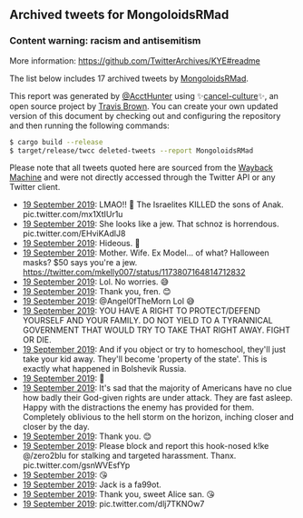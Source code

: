 ## Archived tweets for MongoloidsRMad
### Content warning: racism and antisemitism
More information: https://github.com/TwitterArchives/KYE#readme

The list below includes 17 archived tweets by
[MongoloidsRMad](https://twitter.com/MongoloidsRMad).




This report was generated by [@AcctHunter](https://twitter.com/accthunter) using ✨[cancel-culture](https://github.com/travisbrown/cancel-culture)✨,
an open source project by [Travis Brown](https://twitter.com/travisbrown). You can create your own
updated version of this document by checking out and configuring the repository and then running
the following commands:

```bash
$ cargo build --release
$ target/release/twcc deleted-tweets --report MongoloidsRMad
```

Please note that all tweets quoted here are sourced from the
[Wayback Machine](https://web.archive.org) and were not directly accessed through the Twitter API or
any Twitter client.



* [19 September 2019](https://web.archive.org/web/20190919073143/https://twitter.com/MongoloidsRMad/status/1174585594346758144): LMAO!! 🤣 The Israelites KILLED the sons of Anak. pic.twitter.com/mx1XtIUr1u
* [19 September 2019](https://web.archive.org/web/20190919072058/https://twitter.com/MongoloidsRMad/status/1174581840121716736): She looks like a jew. That schnoz is horrendous. pic.twitter.com/EHviKAdlJ8
* [19 September 2019](https://web.archive.org/web/20190919072058/https://twitter.com/MongoloidsRMad/status/1174581840121716736): Hideous. 😬
* [19 September 2019](https://web.archive.org/web/20190919072058/https://twitter.com/MongoloidsRMad/status/1174581840121716736): Mother. Wife. Ex Model... of what? Halloween masks?   $50 says you're a jew. https://twitter.com/mkelly007/status/1173807164814712832
* [19 September 2019](https://web.archive.org/web/20190919072318/https://twitter.com/MongoloidsRMad/status/1174579980367360002): Lol. No worries. 😅
* [19 September 2019](https://web.archive.org/web/20190919063100/https://twitter.com/MongoloidsRMad/status/1174569103278764032): Thank you, fren. 😊
* [19 September 2019](https://web.archive.org/web/20190919053304/https://twitter.com/MongoloidsRMad/status/1174556995761790977): @Angel0fTheMorn Lol 😅
* [19 September 2019](https://web.archive.org/web/20190919051003/https://twitter.com/MongoloidsRMad/status/1174547851570900993): YOU HAVE A RIGHT TO PROTECT/DEFEND YOURSELF AND YOUR FAMILY.   DO NOT YIELD TO A TYRANNICAL GOVERNMENT THAT WOULD TRY TO TAKE THAT RIGHT AWAY.   FIGHT OR DIE.
* [19 September 2019](https://web.archive.org/web/20190919045424/https://twitter.com/MongoloidsRMad/status/1174546213313507329): And if you object or try to homeschool, they'll just take your kid away. They'll become 'property of the state'. This is exactly what happened in Bolshevik Russia.
* [19 September 2019](https://web.archive.org/web/20190919045616/https://twitter.com/MongoloidsRMad/status/1174544843290206209): 🤗
* [19 September 2019](https://web.archive.org/web/20190919044835/https://twitter.com/MongoloidsRMad/status/1174543317813432320): It's sad that the majority of Americans have no clue how badly their God-given rights are under attack. They are fast asleep. Happy with the distractions the enemy has provided for them. Completely oblivious to the hell storm on the horizon, inching closer and closer by the day.
* [19 September 2019](https://web.archive.org/web/20190919042936/https://twitter.com/MongoloidsRMad/status/1174538365296766976): Thank you. 😊
* [19 September 2019](https://web.archive.org/web/20190919041952/https://twitter.com/MongoloidsRMad/status/1174537629951348737): Please block and report this hook-nosed k!ke @/zero2blu for stalking and targeted harassment. Thanx. pic.twitter.com/gsnWVEsfYp
* [19 September 2019](https://web.archive.org/web/20190919041302/https://twitter.com/MongoloidsRMad/status/1174534705967796225): 😘
* [19 September 2019](https://web.archive.org/web/20190919041649/https://twitter.com/MongoloidsRMad/status/1174534346826403840): Jack is a fa99ot.
* [19 September 2019](https://web.archive.org/web/20190919041034/https://twitter.com/MongoloidsRMad/status/1174532527228256257): Thank you, sweet Alice san. 😘
* [19 September 2019](https://web.archive.org/web/20190919040355/https://twitter.com/MongoloidsRMad/status/1174531911395332096): pic.twitter.com/dlj7TKNOw7
